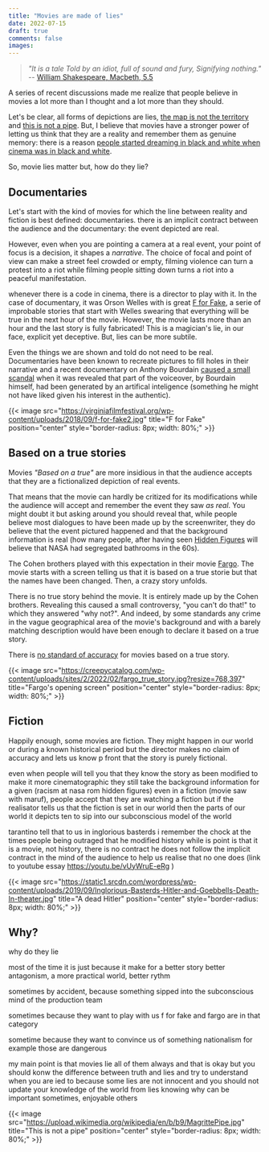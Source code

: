 ```yaml
---
title: "Movies are made of lies"
date: 2022-07-15
draft: true
comments: false
images:
---
```


> *"It is a tale Told by an idiot, full of sound and fury, Signifying nothing."*
-- [William Shakespeare, Macbeth, 5.5](https://youtu.be/HZnaXDRwu84)

A series of recent discussions made me realize that people believe in movies a lot more than I thought and a lot more than they should.

Let's be clear, all forms of depictions are lies, [the map is not the territory](https://en.wikipedia.org/wiki/Map%E2%80%93territory_relation) and [this is not a pipe](https://en.wikipedia.org/wiki/The_Treachery_of_Images).
But, I believe that movies have a stronger power of letting us think that they are a reality and remember them as genuine memory: there is a reason [people started dreaming in black and white when cinema was in black and white](https://www.sciencedirect.com/science/article/abs/pii/S1053810008001323?via%3Dihub).

So, movie lies matter but, how do they lie?

## Documentaries

Let's start with the kind of movies for which the line between reality and fiction is best defined: documentaries.
there is an implicit contract between the audience and the documentary: the event depicted are real.

However, even when you are pointing a camera at a real event, your point of focus is a decision, it shapes a *narrative*.
The choice of focal and point of view can make a street feel crowded or empty, filming violence can turn a protest into a riot while filming people sitting down turns a riot into a peaceful manifestation.

whenever there is a code in cinema, there is a director to play with it.
In the case of documentary, it was Orson Welles with is great [F for Fake](https://en.wikipedia.org/wiki/F_for_Fake), a serie of improbable stories that start with Welles swearing that everything will be true in the next hour of the movie.
However, the movie lasts more than an hour and the last story is fully fabricated!
This is a magician's lie, in our face, explicit yet deceptive. But, lies can be more subtile.

Even the things we are shown and told do not need to be real.
Documentaries have been known to recreate pictures to fill holes in their narrative and a recent documentary on Anthony Bourdain [caused a small scandal](https://en.wikipedia.org/wiki/Roadrunner:_A_Film_About_Anthony_Bourdain#Controversy_over_use_of_artificial_intelligence) when it was revealed that part of the voiceover, by Bourdain himself, had been generated by an artifical inteligence (something he might not have liked given his interest in the authentic).

{{< image src="https://virginiafilmfestival.org/wp-content/uploads/2018/09/f-for-fake2.jpg" title="F for Fake" position="center" style="border-radius: 8px; width: 80%;" >}}


## Based on a true stories

Movies *"Based on a true"* are more insidious in that the audience accepts that they are a fictionalized depiction of real events.

That means that the movie can hardly be critized for its modifications while the audience will accept and remember the event they saw *as real*.
You might doubt it but asking around you should reveal that, while people believe most dialogues to have been made up by the screenwriter, they do believe that the event pictured happened and that the background information is real (how many people, after having seen [Hidden Figures](https://en.wikipedia.org/wiki/Hidden_Figures#Historical_accuracy) will believe that NASA had segregated bathrooms in the 60s).

The Cohen brothers played with this expectation in their movie [Fargo](https://creepycatalog.com/true-story-movie-fargo/).
The movie starts with a screen telling us that it is based on a true storie but that the names have been changed.
Then, a crazy story unfolds.

There is no true story behind the movie. It is entirely made up by the Cohen brothers.
Revealing this caused a small controversy, "you can't do that!" to which they answered "why not?".
And indeed, by some standards any crime in the vague geographical area of the movie's background and with a barely matching description would have been enough to declare it based on a true story.

There is [no standard of accuracy](https://www.informationisbeautiful.net/visualizations/based-on-a-true-true-story/) for movies based on a true story.

{{< image src="https://creepycatalog.com/wp-content/uploads/sites/2/2022/02/fargo_true_story.jpg?resize=768,397" title="Fargo's opening screen" position="center" style="border-radius: 8px; width: 80%;" >}}

## Fiction

Happily enough, some movies are fiction. They might happen in our world or during a known historical period but the director makes no claim of accuracy and lets us know p front that the story is purely fictional.

even when people will tell you that they know the story as been modified to make it more cinematographic
they still take the background information for a given (racism at nasa rom hidden figures)
even in a fiction (movie saw with maruf), people accept that they are watching a fiction but if the realisator tells us that the fiction is set in our world then the parts of our world it depicts ten to sip into our subconscious model of the world

tarantino tell that to us in inglorious basterds
i remember the chock at the times
people being outraged that he modified history
while is point is that it is a movie, not history, there is no contract
he does not follow the implicit contract in the mind of the audience
to help us realise that no one does
(link to youtube essay https://youtu.be/vUyWruE-eRg )

{{< image src="https://static1.srcdn.com/wordpress/wp-content/uploads/2019/09/Inglorious-Basterds-Hitler-and-Goebbells-Death-In-theater.jpg" title="A dead Hitler" position="center" style="border-radius: 8px; width: 80%;" >}}

## Why?

why do they lie

most of the time it is just because it make for a better story
better antagonism, a more practical world, better rythm

sometimes by accident, because something sipped into the subconscious mind of the production team

sometimes because they want to play with us
f for fake and fargo are in that category

sometime because they want to convince us of something
nationalism for example
those are dangerous

my main point is that movies lie
all of them
always
and that is okay
but you should konw the difference between truth and lies and try to understand when you are ied to
because some lies are not innocent and you should not update your knowledge of the world from lies
knowing why can be important sometimes, enjoyable others

{{< image src="https://upload.wikimedia.org/wikipedia/en/b/b9/MagrittePipe.jpg" title="This is not a pipe" position="center" style="border-radius: 8px; width: 80%;" >}}
